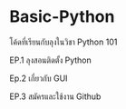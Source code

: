 # Basic-Python
โค้ดที่เรียนกับลุงในวิชา Python 101

EP.1 ลุงสอนติดตั้ง Python

Ep.2 เกี่ยวกับ GUI

EP.3 สมัครและใช้งาน Github
